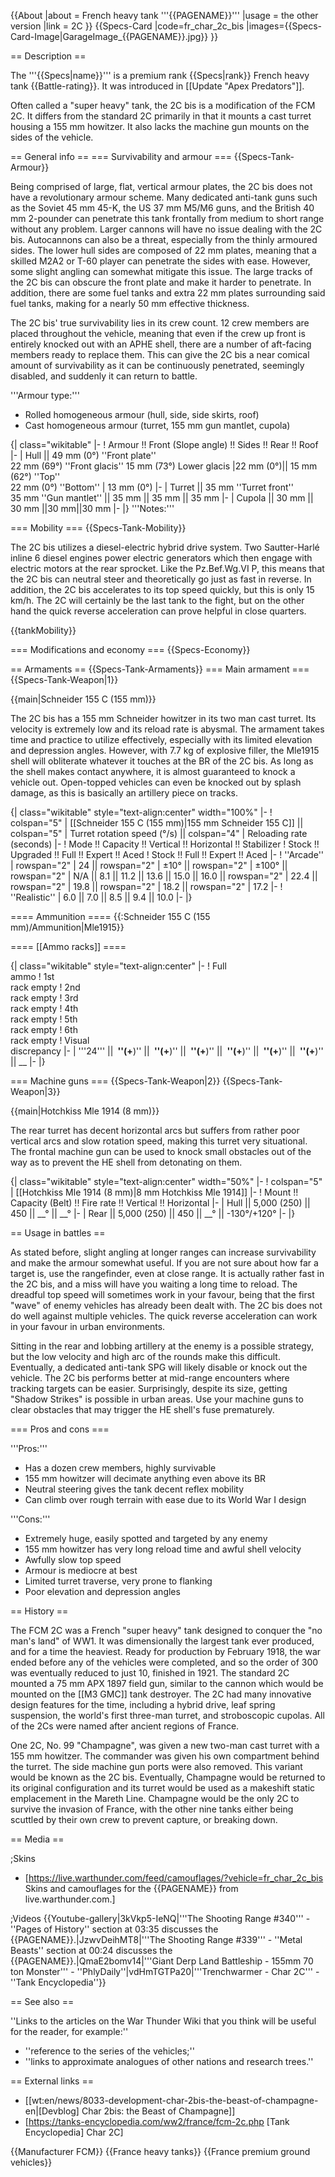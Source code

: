 {{About
|about = French heavy tank '''{{PAGENAME}}'''
|usage = the other version
|link = 2C
}}
{{Specs-Card
|code=fr_char_2c_bis
|images={{Specs-Card-Image|GarageImage_{{PAGENAME}}.jpg}}
}}

== Description ==
<!-- ''In the description, the first part should be about the history of the creation and combat usage of the vehicle, as well as its key features. In the second part, tell the reader about the ground vehicle in the game. Insert a screenshot of the vehicle, so that if the novice player does not remember the vehicle by name, he will immediately understand what kind of vehicle the article is talking about.'' -->
The '''{{Specs|name}}''' is a premium rank {{Specs|rank}} French heavy tank {{Battle-rating}}. It was introduced in [[Update "Apex Predators"]].

Often called a "super heavy" tank, the 2C bis is a modification of the FCM 2C. It differs from the standard 2C primarily in that it mounts a cast turret housing a 155 mm howitzer. It also lacks the machine gun mounts on the sides of the vehicle.

== General info ==
=== Survivability and armour ===
{{Specs-Tank-Armour}}
<!-- ''Describe armour protection. Note the most well protected and key weak areas. Appreciate the layout of modules as well as the number and location of crew members. Is the level of armour protection sufficient, is the placement of modules helpful for survival in combat? If necessary use a visual template to indicate the most secure and weak zones of the armour.'' -->

Being comprised of large, flat, vertical armour plates, the 2C bis does not have a revolutionary armour scheme. Many dedicated anti-tank guns such as the Soviet 45 mm 45-K, the US 37 mm M5/M6 guns, and the British 40 mm 2-pounder can penetrate this tank frontally from medium to short range without any problem. Larger cannons will have no issue dealing with the 2C bis. Autocannons can also be a threat, especially from the thinly armoured sides. The lower hull sides are composed of 22 mm plates, meaning that a skilled M2A2 or T-60 player can penetrate the sides with ease. However, some slight angling can somewhat mitigate this issue. The large tracks of the 2C bis can obscure the front plate and make it harder to penetrate. In addition, there are some fuel tanks and extra 22 mm plates surrounding said fuel tanks, making for a nearly 50 mm effective thickness.

The 2C bis' true survivability lies in its crew count. 12 crew members are placed throughout the vehicle, meaning that even if the crew up front is entirely knocked out with an APHE shell, there are a number of aft-facing members ready to replace them. This can give the 2C bis a near comical amount of survivability as it can be continuously penetrated, seemingly disabled, and suddenly it can return to battle.

'''Armour type:'''

* Rolled homogeneous armour (hull, side, side skirts, roof)
* Cast homogeneous armour (turret, 155 mm gun mantlet, cupola)

{| class="wikitable"
|-
! Armour !! Front (Slope angle) !! Sides !! Rear !! Roof
|-
| Hull || 49 mm (0°) ''Front plate'' <br>22 mm (69°) ''Front glacis'' 15 mm (73°) Lower glacis
|22 mm (0°)|| 15 mm (62°) ''Top'' <br>22 mm (0°) ''Bottom''
| 13 mm (0°)
|-
| Turret || 35 mm ''Turret front'' <br> 35 mm ''Gun mantlet'' || 35 mm || 35 mm || 35 mm
|-
| Cupola || 30 mm || 30 mm ||30 mm||30 mm
|-
|}
'''Notes:''' <!-- Any additional notes which the user needs to be aware of -->
<!-- Example: * Suspension wheels are 20 mm thick, tracks are 30 mm thick, and torsion bars are 60 mm thick. -->

=== Mobility ===
{{Specs-Tank-Mobility}}
<!-- ''Write about the mobility of the ground vehicle. Estimate the specific power and manoeuvrability, as well as the maximum speed forwards and backwards.'' -->
The 2C bis utilizes a diesel-electric hybrid drive system. Two Sautter-Harlé inline 6 diesel engines power electric generators which then engage with electric motors at the rear sprocket. Like the Pz.Bef.Wg.VI P, this means that the 2C bis can neutral steer and theoretically go just as fast in reverse. In addition, the 2C bis accelerates to its top speed quickly, but this is only 15 km/h. The 2C will certainly be the last tank to the fight, but on the other hand the quick reverse acceleration can prove helpful in close quarters.

{{tankMobility}}

=== Modifications and economy ===
{{Specs-Economy}}

== Armaments ==
{{Specs-Tank-Armaments}}
=== Main armament ===
{{Specs-Tank-Weapon|1}}
<!-- ''Give the reader information about the characteristics of the main gun. Assess its effectiveness in a battle based on the reloading speed, ballistics and the power of shells. Do not forget about the flexibility of the fire, that is how quickly the cannon can be aimed at the target, open fire on it and aim at another enemy. Add a link to the main article on the gun: <code><nowiki>{{main|Name of the weapon}}</nowiki></code>. Describe in general terms the ammunition available for the main gun. Give advice on how to use them and how to fill the ammunition storage.'' -->
{{main|Schneider 155 C (155 mm)}}

The 2C bis has a 155 mm Schneider howitzer in its two man cast turret. Its velocity is extremely low and its reload rate is abysmal. The armament takes time and practice to utilize effectively, especially with its limited elevation and depression angles. However, with 7.7 kg of explosive filler, the Mle1915 shell will obliterate whatever it touches at the BR of the 2C bis. As long as the shell makes contact anywhere, it is almost guaranteed to knock a vehicle out. Open-topped vehicles can even be knocked out by splash damage, as this is basically an artillery piece on tracks.

{| class="wikitable" style="text-align:center" width="100%"
|-
! colspan="5" | [[Schneider 155 C (155 mm)|155 mm Schneider 155 C]] || colspan="5" | Turret rotation speed (°/s) || colspan="4" | Reloading rate (seconds)
|-
! Mode !! Capacity !! Vertical !! Horizontal !! Stabilizer
! Stock !! Upgraded !! Full !! Expert !! Aced
! Stock !! Full !! Expert !! Aced
|-
! ''Arcade''
| rowspan="2" | 24 || rowspan="2" | ±10° || rowspan="2" | ±100° || rowspan="2" | N/A || 8.1 || 11.2 || 13.6 || 15.0 || 16.0 || rowspan="2" | 22.4 || rowspan="2" | 19.8 || rowspan="2" | 18.2 || rowspan="2" | 17.2
|-
! ''Realistic''
| 6.0 || 7.0 || 8.5 || 9.4 || 10.0
|-
|}

==== Ammunition ====
{{:Schneider 155 C (155 mm)/Ammunition|Mle1915}}

==== [[Ammo racks]] ====
<!-- [[File:Ammoracks_{{PAGENAME}}.png|right|thumb|x250px|[[Ammo racks]] of the {{PAGENAME}}]] -->
<!-- '''Last updated:''' -->
{| class="wikitable" style="text-align:center"
|-
! Full<br>ammo
! 1st<br>rack empty
! 2nd<br>rack empty
! 3rd<br>rack empty
! 4th<br>rack empty
! 5th<br>rack empty
! 6th<br>rack empty
! Visual<br>discrepancy
|-
| '''24''' || __&nbsp;''(+__)'' || __&nbsp;''(+__)'' || __&nbsp;''(+__)'' || __&nbsp;''(+__)'' || __&nbsp;''(+__)'' || __&nbsp;''(+__)'' || __
|-
|}

=== Machine guns ===
{{Specs-Tank-Weapon|2}}
{{Specs-Tank-Weapon|3}}
<!-- ''Offensive and anti-aircraft machine guns not only allow you to fight some aircraft but also are effective against lightly armoured vehicles. Evaluate machine guns and give recommendations on its use.'' -->
{{main|Hotchkiss Mle 1914 (8 mm)}}

The rear turret has decent horizontal arcs but suffers from rather poor vertical arcs and slow rotation speed, making this turret very situational. The frontal machine gun can be used to knock small obstacles out of the way as to prevent the HE shell from detonating on them.

{| class="wikitable" style="text-align:center" width="50%"
|-
! colspan="5" | [[Hotchkiss Mle 1914 (8 mm)|8 mm Hotchkiss Mle 1914]]
|-
! Mount !! Capacity (Belt) !! Fire rate !! Vertical !! Horizontal
|-
| Hull || 5,000 (250) || 450 || __° || __°
|-
| Rear || 5,000 (250) || 450 || __° || -130°/+120°
|-
|}

== Usage in battles ==
<!-- ''Describe the tactics of playing in the vehicle, the features of using vehicles in the team and advice on tactics. Refrain from creating a "guide" - do not impose a single point of view but instead give the reader food for thought. Describe the most dangerous enemies and give recommendations on fighting them. If necessary, note the specifics of the game in different modes (AB, RB, SB).'' -->
As stated before, slight angling at longer ranges can increase survivability and make the armour somewhat useful. If you are not sure about how far a target is, use the rangefinder, even at close range. It is actually rather fast in the 2C bis, and a miss will have you waiting a long time to reload. The dreadful top speed will sometimes work in your favour, being that the first "wave" of enemy vehicles has already been dealt with. The 2C bis does not do well against multiple vehicles. The quick reverse acceleration can work in your favour in urban environments.

Sitting in the rear and lobbing artillery at the enemy is a possible strategy, but the low velocity and high arc of the rounds make this difficult. Eventually, a dedicated anti-tank SPG will likely disable or knock out the vehicle. The 2C bis performs better at mid-range encounters where tracking targets can be easier. Surprisingly, despite its size, getting "Shadow Strikes" is possible in urban areas. Use your machine guns to clear obstacles that may trigger the HE shell's fuse prematurely.

=== Pros and cons ===
<!-- ''Summarise and briefly evaluate the vehicle in terms of its characteristics and combat effectiveness. Mark its pros and cons in a bulleted list. Try not to use more than 6 points for each of the characteristics. Avoid using categorical definitions such as "bad", "good" and the like - use substitutions with softer forms such as "inadequate" and "effective".'' -->

'''Pros:'''

* Has a dozen crew members, highly survivable
* 155 mm howitzer will decimate anything even above its BR
* Neutral steering gives the tank decent reflex mobility
* Can climb over rough terrain with ease due to its World War I design

'''Cons:'''

* Extremely huge, easily spotted and targeted by any enemy
* 155 mm howitzer has very long reload time and awful shell velocity
* Awfully slow top speed
* Armour is mediocre at best
* Limited turret traverse, very prone to flanking
* Poor elevation and depression angles

== History ==
<!-- ''Describe the history of the creation and combat usage of the vehicle in more detail than in the introduction. If the historical reference turns out to be too long, take it to a separate article, taking a link to the article about the vehicle and adding a block "/History" (example: <nowiki>https://wiki.warthunder.com/(Vehicle-name)/History</nowiki>) and add a link to it here using the <code>main</code> template. Be sure to reference text and sources by using <code><nowiki><ref></ref></nowiki></code>, as well as adding them at the end of the article with <code><nowiki><references /></nowiki></code>. This section may also include the vehicle's dev blog entry (if applicable) and the in-game encyclopedia description (under <code><nowiki>=== In-game description ===</nowiki></code>, also if applicable).'' -->
The FCM 2C was a French "super heavy" tank designed to conquer the "no man's land" of WW1. It was dimensionally the largest tank ever produced, and for a time the heaviest. Ready for production by February 1918, the war ended before any of the vehicles were completed, and so the order of 300 was eventually reduced to just 10, finished in 1921. The standard 2C mounted a 75 mm APX 1897 field gun, similar to the cannon which would be mounted on the [[M3 GMC]] tank destroyer. The 2C had many innovative design features for the time, including a hybrid drive, leaf spring suspension, the world's first three-man turret, and stroboscopic cupolas. All of the 2Cs were named after ancient regions of France.

One 2C, No. 99 "Champagne", was given a new two-man cast turret with a 155 mm howitzer. The commander was given his own compartment behind the turret. The side machine gun ports were also removed. This variant would be known as the 2C bis. Eventually, Champagne would be returned to its original configuration and its turret would be used as a makeshift static emplacement in the Mareth Line. Champagne would be the only 2C to survive the invasion of France, with the other nine tanks either being scuttled by their own crew to prevent capture, or breaking down.

== Media ==
<!-- ''Excellent additions to the article would be video guides, screenshots from the game, and photos.'' -->

;Skins

* [https://live.warthunder.com/feed/camouflages/?vehicle=fr_char_2c_bis Skins and camouflages for the {{PAGENAME}} from live.warthunder.com.]

;Videos
{{Youtube-gallery|3kVkp5-IeNQ|'''The Shooting Range #340''' - ''Pages of History'' section at 03:35 discusses the {{PAGENAME}}.|JzwvDeihMT8|'''The Shooting Range #339''' - ''Metal Beasts'' section at 00:24 discusses the {{PAGENAME}}.|QmaE2bomv14|'''Giant Derp Land Battleship - 155mm 70 ton Monster''' - ''PhlyDaily''|vdHmTGTPa20|'''Trenchwarmer - Char 2C''' - ''Tank Encyclopedia''}}

== See also ==
<!-- ''Links to the articles on the War Thunder Wiki that you think will be useful for the reader, for example:''
* ''reference to the series of the vehicles;''
* ''links to approximate analogues of other nations and research trees.'' -->
''Links to the articles on the War Thunder Wiki that you think will be useful for the reader, for example:''

* ''reference to the series of the vehicles;''
* ''links to approximate analogues of other nations and research trees.''

== External links ==
<!-- ''Paste links to sources and external resources, such as:''
* ''topic on the official game forum;''
* ''other literature.'' -->

* [[wt:en/news/8033-development-char-2bis-the-beast-of-champagne-en|[Devblog] Char 2bis: the Beast of Champagne]]
* [https://tanks-encyclopedia.com/ww2/france/fcm-2c.php <nowiki>[Tank Encyclopedia]</nowiki> Char 2C]

{{Manufacturer FCM}}
{{France heavy tanks}}
{{France premium ground vehicles}}